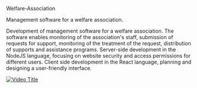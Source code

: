Welfare-Association

Management software for a welfare association.

Development of management software for a welfare association.
The software enables monitoring of the association's staff, submission of requests for support, monitoring of the treatment of the request, distribution of supports and assistance programs.
Server-side development in the NodeJS language, focusing on website security and access permissions for different users.
Client side development in the React language, planning and designing a user-friendly interface.

[![Video Title](https://img.youtube.com/vi/TxwGW6FPnOQ/0.jpg)](https://www.youtube.com/watch?v=TxwGW6FPnOQ)
